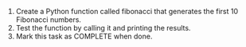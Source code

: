 1. Create a Python function called fibonacci that generates the first 10 Fibonacci numbers.
2. Test the function by calling it and printing the results.
3. Mark this task as COMPLETE when done.